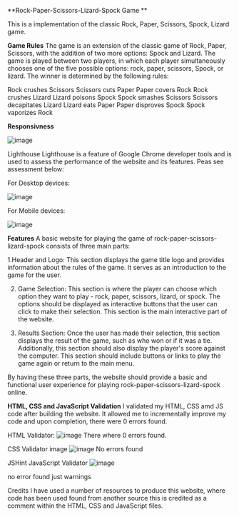 **Rock-Paper-Scissors-Lizard-Spock Game **

This is a implementation of the classic Rock, Paper, Scissors, Spock, Lizard game.

**Game Rules**
The game is an extension of the classic game of Rock, Paper, Scissors, with the addition of two more options: Spock and Lizard. The game is played between two players, in which each player simultaneously chooses one of the five possible options: rock, paper, scissors, Spock, or lizard. The winner is determined by the following rules:

Rock crushes Scissors
Scissors cuts Paper
Paper covers Rock
Rock crushes Lizard
Lizard poisons Spock
Spock smashes Scissors
Scissors decapitates Lizard
Lizard eats Paper
Paper disproves Spock
Spock vaporizes Rock

**Responsivness**

![image](https://user-images.githubusercontent.com/75548207/224538410-ffbd6294-bafb-4a7d-99e2-7d014d397e4c.png)

Lighthouse Lighthouse is a feature of Google Chrome developer tools and is used to assess the performance of the website and its features. Peas see assessment below:

For Desktop devices:

![image](https://user-images.githubusercontent.com/75548207/224539960-b3989424-da8d-4283-8bca-fbf80b092f60.png)

For Mobile devices:

![image](https://user-images.githubusercontent.com/75548207/224540065-639b518f-367a-4f66-aa98-202ac6ed64d0.png)

**Features**
A basic website for playing the game of rock-paper-scissors-lizard-spock consists of three main parts:

1.Header and Logo: This section displays the game title logo and provides information about the rules of the game. It serves as an introduction to the game for the user.

2. Game Selection: This section is where the player can choose which option they want to play - rock, paper, scissors, lizard, or spock. The options should be displayed as interactive buttons that the user can click to make their selection. This section is the main interactive part of the website.

3. Results Section: Once the user has made their selection, this section displays the result of the game, such as who won or if it was a tie. Additionally, this section should also display the player's score against the computer. This section should include buttons or links to play the game again or return to the main menu.

By having these three parts, the website should provide a basic and functional user experience for playing rock-paper-scissors-lizard-spock online.

**HTML, CSS and JavaScript Validation**
I validated  my HTML, CSS amd JS  code after building the website. It allowed me to incrementally improve my code and upon completion, there were 0 errors found.

HTML Validator:
![image](https://user-images.githubusercontent.com/75548207/224539501-1b6aae5f-6329-4a06-aeec-0085aaca0c50.png)
There where 0 errors found.

CSS Validator image
![image](https://user-images.githubusercontent.com/75548207/224538824-646da509-eb86-4c19-897e-7b7dad857c96.png)
No errors found

JSHint JavaScript Validator
![image](https://user-images.githubusercontent.com/75548207/224538740-af54f102-c2e5-47fb-8138-f11956c6b3cf.png)

no error  found just warnings

Credits I have used a number of resources to produce this website, where code has been used found from another source this is credited as a comment within the HTML, CSS and JavaScript files.
